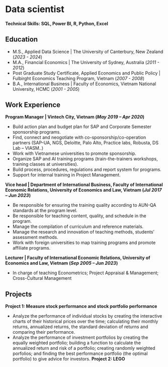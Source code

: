 # Data scientist

#### Technical Skills: SQL, Power BI, R, Python, Excel

## Education
- M.S., Applied Data Science | The University of Canterbury, New Zealand (_2023 - 2024_)
- M.A., Financial Economics | The University of Sydney, Australia (_2011 - 2012_)
- Post Graduate Study Certificate, Applied Economics and Public Policy | Fulbirght Economics Teaching Program, Vietnam (_2007 - 2008_)
- B.A., International Business | Faculty of Economics, Vietnam National University, HCMC (_2001 - 2005_)

## Work Experience
**Program Manager | Vintech City, Vietnam (_May 2019 – Apr 2020_)**
- Build action plan and budget plan for SAP and Corporate Semester sponsorship programs.
- Find, connect and neogotiate with co-sponsorship/co-operation partners (SAP-UA, NGS, Deloitte, Palo Alto, Practice labs, Robusta, DS Lab – VIASM..)
- Work with Vietnamese universities to promote sponsorship.  
- Organize SAP and AI training programs (train-the-trainers workshops, training classes at universities). 
- Build process, procedures, regulations and report system for programs.
- Support for internal training in Project Management.

**Vice head | Department of International Business, Faculty of International Economic Relations, University of Economics and Law, Vietnam (_Jul 2017 – Jun 2023_)**
- Be responsible for ensuring the training quality according to AUN-QA standards at the program level.
- Be responsible for teaching content, quality, and schedule in the program.
- Manage the compilation of curriculum and reference materials.
- Manage the research and innovation of teaching methods, students’ assessment methods. 
- Work with foreign universities to map training programs and promote affiliate programs.

**Lecturer | Faculty of International Economic Relations, University of Economics and Law, Vietnam (_Sep 2005 – Jun 2023_)**
- In charge of teaching Econometrics; Project Appraisal & Management; Cross-Cultural Management

## Projects
**Project 1: Measure stock performance and stock portfolio performance**
- Analyze the performance of individual stocks by creating the interactive charts of their historical prices over the time; calculating their monthly returns, annualized returns, the standard deviation of returns and comparing their performance.
- Analyze the performance of investment portfolios by creating the equally weighted portfolio; building a function to calculate the annualized return and risk of a portfolio; creating randomly weighted porfolios; and finding the best performance portfolio (the optimal portfolio) to give advice for investors.
**Project 2: LEGO**
